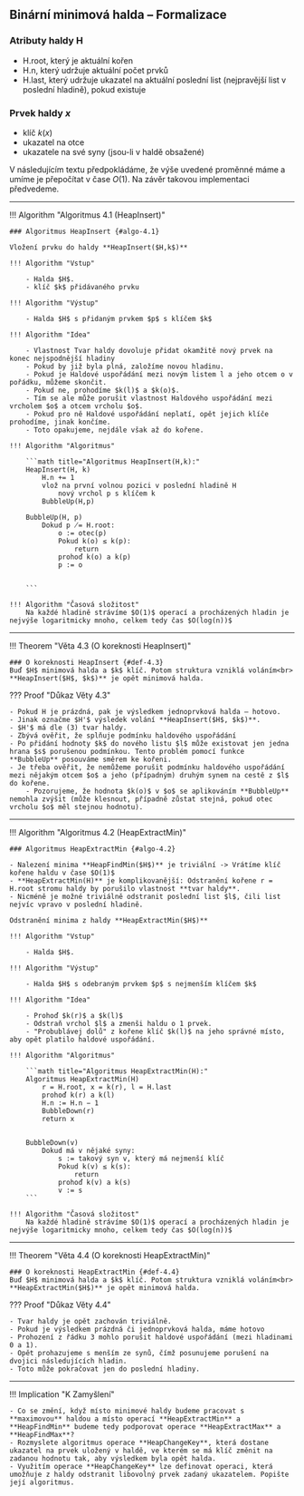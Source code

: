 ## Binární minimová halda – Formalizace

### Atributy haldy H

* H.root, který je aktuální kořen
* H.n, který udržuje aktuální počet prvků
* H.last, který udržuje ukazatel na aktuální poslední list (nejpravější list v poslední hladině), pokud existuje

### Prvek haldy $x$

* klíč $k(x)$
* ukazatel na otce
* ukazatele na své syny (jsou-li v haldě obsažené)

V následujícím textu předpokládáme, že výše uvedené proměnné máme a umíme je přepočítat v čase $O(1)$. Na závěr takovou implementaci předvedeme.

---

<a id="algo-4.1"></a>
!!! Algorithm "Algoritmus 4.1 (HeapInsert)"

    ### Algoritmus HeapInsert {#algo-4.1}

    Vložení prvku do haldy **HeapInsert($H,k$)**

    !!! Algorithm "Vstup"

        - Halda $H$.
        - klíč $k$ přidávaného prvku
    
    !!! Algorithm "Výstup"

        - Halda $H$ s přidaným prvkem $p$ s klíčem $k$

    !!! Algorithm "Idea"

        - Vlastnost Tvar haldy dovoluje přidat okamžitě nový prvek na konec nejspodnější hladiny
        - Pokud by již byla plná, založíme novou hladinu.
        - Pokud je Haldové uspořádání mezi novým listem l a jeho otcem o v pořádku, můžeme skončit.
        - Pokud ne, prohodíme $k(l)$ a $k(o)$.
        - Tím se ale může porušit vlastnost Haldového uspořádání mezi vrcholem $o$ a otcem vrcholu $o$.
        - Pokud pro ně Haldové uspořádání neplatí, opět jejich klíče prohodíme, jinak končíme.
        - Toto opakujeme, nejdále však až do kořene.

    !!! Algorithm "Algoritmus"

        ```math title="Algoritmus HeapInsert(H,k):"
        HeapInsert(H, k)
            H.n += 1
            vlož na první volnou pozici v poslední hladině H
                nový vrchol p s klíčem k
            BubbleUp(H,p)
        
        BubbleUp(H, p)
            Dokud p ̸= H.root:
                o := otec(p)
                Pokud k(o) ≤ k(p):
                    return
                prohoď k(o) a k(p)
                p := o


        ```

    !!! Algorithm "Časová složitost"
        Na každé hladině strávíme $O(1)$ operací a procházených hladin je nejvýše logaritmicky mnoho, celkem tedy čas $O(log(n))$

---

<a id="def-4.3"></a>
!!! Theorem "Věta 4.3 (O koreknosti HeapInsert)"

    ### O koreknosti HeapInsert {#def-4.3}
    Buď $H$ minimová halda a $k$ klíč. Potom struktura vzniklá voláním<br> **HeapInsert($H$, $k$)** je opět minimová halda.

??? Proof "Důkaz Věty 4.3"

    - Pokud H je prázdná, pak je výsledkem jednoprvková halda – hotovo.
    - Jinak označme $H'$ výsledek volání **HeapInsert($H$, $k$)**.
    - $H'$ má dle (3) tvar haldy.
    - Zbývá ověřit, že splňuje podmínku haldového uspořádání
    - Po přidání hodnoty $k$ do nového listu $l$ může existovat jen jedna hrana $s$ porušenou podmínkou. Tento problém pomocí funkce **BubbleUp** posouváme směrem ke kořeni.
    - Je třeba ověřit, že nemůžeme porušit podmínku haldového uspořádání mezi nějakým otcem $o$ a jeho (případným) druhým synem na cestě z $l$ do kořene.
        - Pozorujeme, že hodnota $k(o)$ v $o$ se aplikováním **BubbleUp** nemohla zvýšit (může klesnout, případně zůstat stejná, pokud otec vrcholu $o$ měl stejnou hodnotu).


---

<a id="algo-4.2"></a>
!!! Algorithm "Algoritmus 4.2 (HeapExtractMin)"

    ### Algoritmus HeapExtractMin {#algo-4.2}
    
    - Nalezení minima **HeapFindMin($H$)** je triviální -> Vrátíme klíč kořene haldu v čase $O(1)$
    - **HeapExtractMin(H)** je komplikovanější: Odstranění kořene r = H.root stromu haldy by porušilo vlastnost **tvar haldy**.
    - Nicméně je možné triviálně odstranit poslední list $l$, čili list nejvíc vpravo v poslední hladině.

    Odstranění minima z haldy **HeapExtractMin($H$)**

    !!! Algorithm "Vstup"

        - Halda $H$.
    
    !!! Algorithm "Výstup"

        - Halda $H$ s odebraným prvkem $p$ s nejmenším klíčem $k$

    !!! Algorithm "Idea"

        - Prohoď $k(r)$ a $k(l)$
        - Odstraň vrchol $l$ a zmenši haldu o 1 prvek.
        - "Probublávej dolů" z kořene klíč $k(l)$ na jeho správné místo, aby opět platilo haldové uspořádání.

    !!! Algorithm "Algoritmus"

        ```math title="Algoritmus HeapExtractMin(H):"
        Algoritmus HeapExtractMin(H)
            r = H.root, x = k(r), l = H.last
            prohoď k(r) a k(l)
            H.n := H.n − 1
            BubbleDown(r)
            return x

        
        BubbleDown(v)
            Dokud má v nějaké syny:
                s := takový syn v, který má nejmenší klíč
                Pokud k(v) ≤ k(s):
                    return
                prohoď k(v) a k(s)
                v := s
        ```

    !!! Algorithm "Časová složitost"
        Na každé hladině strávíme $O(1)$ operací a procházených hladin je nejvýše logaritmicky mnoho, celkem tedy čas $O(log(n))$

---

<a id="def-4.4"></a>
!!! Theorem "Věta 4.4 (O koreknosti HeapExtractMin)"

    ### O koreknosti HeapExtractMin {#def-4.4}
    Buď $H$ minimová halda a $k$ klíč. Potom struktura vzniklá voláním<br> **HeapExtractMin($H$)** je opět minimová halda.

??? Proof "Důkaz Věty 4.4"

    - Tvar haldy je opět zachován triviálně.
    - Pokud je výsledkem prázdná či jednoprvková halda, máme hotovo
    - Prohození z řádku 3 mohlo porušit haldové uspořádání (mezi hladinami 0 a 1).
    - Opět prohazujeme s menším ze synů, čímž posunujeme porušení na dvojici následujících hladin.
    - Toto může pokračovat jen do poslední hladiny.

---

!!! Implication "K Zamyšlení"

    - Co se změní, když místo minimové haldy budeme pracovat s **maximovou** haldou a místo operací **HeapExtractMin** a **HeapFindMin** budeme tedy podporovat operace **HeapExtractMax** a **HeapFindMax**?
    - Rozmyslete algoritmus operace **HeapChangeKey**, která dostane ukazatel na prvek uložený v haldě, ve kterém se má klíč změnit na zadanou hodnotu tak, aby výsledkem byla opět halda.
    - Využitím operace **HeapChangeKey** lze definovat operaci, která umožňuje z haldy odstranit libovolný prvek zadaný ukazatelem. Popište její algoritmus.

